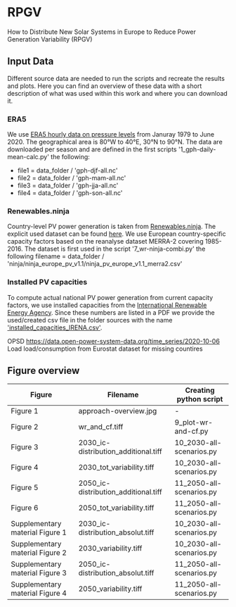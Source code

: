# RPGV
How to Distribute New Solar Systems in Europe to Reduce Power Generation Variability (RPGV)

## Input Data

Different source data are needed to run the scripts and recreate the results and plots. Here you can find an overview of these data with a short description of what was used within this work and where you can download it.

### ERA5
We use [ERA5 hourly data on pressure levels](https://cds.climate.copernicus.eu/cdsapp#!/dataset/reanalysis-era5-pressure-levels?tab=form) from Januray 1979 to June 2020. The geographical area is 80°W to 40°E, 30°N to 90°N. The data are downloaded per season and are defined in the first scripts '1_gph-daily-mean-calc.py' the following:
- file1 = data_folder / 'gph-djf-all.nc'
- file2 = data_folder / 'gph-mam-all.nc'
- file3 = data_folder / 'gph-jja-all.nc'
- file4 = data_folder / 'gph-son-all.nc'


### Renewables.ninja
Country-level PV power generation is taken from [Renewables.ninja](https://www.renewables.ninja/downloads). The explicit used dataset can be found [here](https://www.renewables.ninja/static/downloads/ninja_europe_pv_v1.1.zip). We use European country-specific capacity factors based on the reanalyse dataset MERRA-2 covering 1985-2016.
The dataset is first used in the script '7_wr-ninja-combi.py' the following
filename = data_folder / 'ninja/ninja_europe_pv_v1.1/ninja_pv_europe_v1.1_merra2.csv'

### Installed PV capacities
To compute actual national PV power generation from current capacity factors, we use installed capacities from the [International Renewable Energy Agency](https://irena.org/publications/2020/Mar/Renewable-Capacity-Statistics-2020). Since these numbers are listed in a PDF we provide the used/created csv file in the folder sources with the name ['installed_capacities_IRENA.csv'](https://github.com/dmuehlemann/RPGV/blob/master/sources/installed_capacities_IRENA.csv).






OPSD
https://data.open-power-system-data.org/time_series/2020-10-06
Load load/consumption from Eurostat dataset for missing countires


## Figure overview

| Figure | Filename | Creating python script |
|---|---|---|
Figure 1 | approach-overview.jpg | -
Figure 2 | wr_and_cf.tiff | 9_plot-wr-and-cf.py
Figure 3 | 2030_ic-distribution_additional.tiff | 10_2030-all-scenarios.py
Figure 4 | 2030_tot_variability.tiff | 10_2030-all-scenarios.py
Figure 5 | 2050_ic-distribution_additional.tiff | 11_2050-all-scenarios.py
Figure 6 | 2050_tot_variability.tiff | 11_2050-all-scenarios.py
Supplementary material Figure 1 | 2030_ic-distribution_absolut.tiff | 10_2030-all-scenarios.py
Supplementary material Figure 2 | 2030_variability.tiff | 10_2030-all-scenarios.py
Supplementary material Figure 3 | 2050_ic-distribution_absolut.tiff | 11_2050-all-scenarios.py
Supplementary material Figure 4 | 2050_variability.tiff | 11_2050-all-scenarios.py


